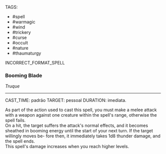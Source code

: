 TAGS:
- #spell
- #warmagic
- #wind
- #trickery
- #curse
- #occult
- #nature
- #thaumaturgy

INCORRECT_FORMAT_SPELL
### Booming Blade
*Truque*
___
CAST_TIME: padrão
TARGET: pessoal
DURATION: imediata.

As part of the action used to cast this spell, you must make a melee attack with a weapon against one creature within the spell's range, otherwise the spell fails.  
On a hit, the target suffers the attack's normal effects, and it becomes sheathed in booming energy until the start of your next turn. If the target willingly moves be- fore then, it immediately takes 1d8 thunder damage, and the spell ends.  
This spell's damage increases when you reach higher levels. 

